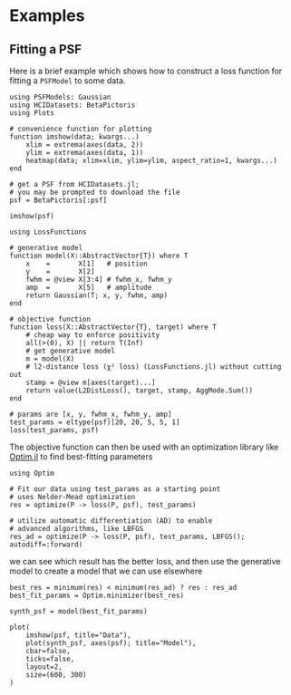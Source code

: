 
# Examples

## Fitting a PSF

Here is a brief example which shows how to construct a loss function for fitting a `PSFModel` to some data.

```@example fit
using PSFModels: Gaussian
using HCIDatasets: BetaPictoris
using Plots

# convenience function for plotting
function imshow(data; kwargs...)
    xlim = extrema(axes(data, 2))
    ylim = extrema(axes(data, 1))
    heatmap(data; xlim=xlim, ylim=ylim, aspect_ratio=1, kwargs...)
end

# get a PSF from HCIDatasets.jl;
# you may be prompted to download the file
psf = BetaPictoris[:psf]

imshow(psf)
```

```@example fit
using LossFunctions

# generative model
function model(X::AbstractVector{T}) where T
    x    =       X[1]   # position
    y    =       X[2]
    fwhm = @view X[3:4] # fwhm_x, fwhm_y
    amp  =       X[5]   # amplitude
    return Gaussian(T; x, y, fwhm, amp)
end

# objective function
function loss(X::AbstractVector{T}, target) where T
    # cheap way to enforce positivity
    all(>(0), X) || return T(Inf)
    # get generative model
    m = model(X)
    # l2-distance loss (χ² loss) (LossFunctions.jl) without cutting out
    stamp = @view m[axes(target)...]
    return value(L2DistLoss(), target, stamp, AggMode.Sum())
end

# params are [x, y, fwhm_x, fwhm_y, amp]
test_params = eltype(psf)[20, 20, 5, 5, 1]
loss(test_params, psf)
```

The objective function can then be used with an optimization library like [Optim.jl](https://github.com/JuliaOpt/Optim.jl) to find best-fitting parameters

```@example fit
using Optim

# Fit our data using test_params as a starting point
# uses Nelder-Mead optimization
res = optimize(P -> loss(P, psf), test_params)
```

```@example fit
# utilize automatic differentiation (AD) to enable
# advanced algorithms, like LBFGS
res_ad = optimize(P -> loss(P, psf), test_params, LBFGS(); autodiff=:forward)
```

we can see which result has the better loss, and then use the generative model to create a model that we can use elsewhere

```@example fit
best_res = minimum(res) < minimum(res_ad) ? res : res_ad
best_fit_params = Optim.minimizer(best_res)
```

```@example fit
synth_psf = model(best_fit_params)

plot(
    imshow(psf, title="Data"),
    plot(synth_psf, axes(psf); title="Model"),
    cbar=false,
    ticks=false,
    layout=2,
    size=(600, 300)
)
```
